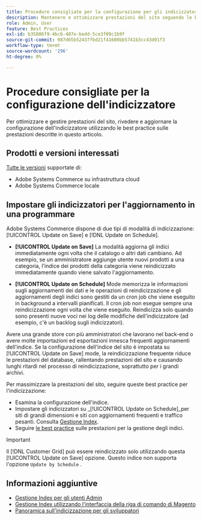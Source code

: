 ```yaml
---
title: Procedure consigliate per la configurazione per gli indicizzatori
description: Mantenere e ottimizzare prestazioni del sito seguendo le best practice per la configurazione dell'indicizzatore.
role: Admin, User
feature: Best Practices
exl-id: b35806f9-4bc6-407e-bedd-5ce3f09c1b9f
source-git-commit: 987d65b52437fbd21f41600bb5741b3cc43d01f3
workflow-type: tm+mt
source-wordcount: '296'
ht-degree: 0%

---
```


# Procedure consigliate per la configurazione dell&#39;indicizzatore

Per ottimizzare e gestire prestazioni del sito, rivedere e aggiornare la configurazione dell&#39;indicizzatore utilizzando le best practice sulle prestazioni descritte in questo articolo.

## Prodotti e versioni interessati

[Tutte le versioni](../../../release/versions.md) supportate di:

- Adobe Systems Commerce su infrastruttura cloud
- Adobe Systems Commerce locale

## Impostare gli indicizzatori per l&#39;aggiornamento in una programmare

Adobe Systems Commerce dispone di due tipi di modalità di indicizzazione: [!UICONTROL Update on Save] e [!DNL Update on Schedule].

- **[!UICONTROL Update on Save]** La modalità aggiorna gli indici immediatamente ogni volta che il catalogo o altri dati cambiano. Ad esempio, se un amministratore aggiunge utente nuovi prodotti a una categoria, l&#39;indice dei prodotti della categoria viene reindicizzato immediatamente quando viene salvato l&#39;aggiornamento.

- **[!UICONTROL Update on Schedule]** Mode memorizza le informazioni sugli aggiornamenti dei dati e le operazioni di reindicizzazione e gli aggiornamenti degli indici sono gestiti da un cron job che viene eseguito in background a intervalli pianificati. Il cron job non esegue sempre una reindicizzazione ogni volta che viene eseguito. Reindicizza solo quando sono presenti nuove voci nei log delle modifiche dell&#39;indicizzatore (ad esempio, c&#39;è un backlog sugli indicizzatori).

Avere una grande store con più amministratori che lavorano nel back-end o avere molte importazioni ed esportazioni innesca frequenti aggiornamenti dell&#39;indice. Se la configurazione dell&#39;indice del sito è impostata su [!UICONTROL Update on Save] mode, la reindicizzazione frequente riduce le prestazioni del database, rallentando prestazioni del sito e causando lunghi ritardi nel processo di reindicizzazione, soprattutto per i grandi archivi.

Per massimizzare la prestazioni del sito, seguire queste best practice per l&#39;indicizzazione:

- Esamina la configurazione dell&#39;indice.
- Impostare gli indicizzatori su _[!UICONTROL Update on Schedule]_per siti di grandi dimensioni e siti con aggiornamenti frequenti e traffico pesanti. Consulta [Gestione Index](https://experienceleague.adobe.com/en/docs/commerce-admin/systems/tools/index-management#change-the-index-mode).
- Seguire [le best practice](../../../performance/configuration.md) sulle prestazioni per la gestione degli indici.

>[!IMPORTANT]
>
>Il [!DNL Customer Grid] può essere reindicizzato solo utilizzando questa [!UICONTROL Update on Save] opzione. Questo indice non supporta l&#39;opzione `Update by Schedule` .

## Informazioni aggiuntive

- [Gestione Index per gli utenti Admin](../../../configuration/cli/manage-indexers.md#configure-indexers)
- [Gestione Index utilizzando l&#39;interfaccia della riga di comando di Magento](https://experienceleague.adobe.com/docs/commerce-operations/configuration-guide/cli/manage-indexers.html)
- [Panoramica sull&#39;indicizzazione per gli sviluppatori](https://developer.adobe.com/commerce/php/development/components/indexing/)
